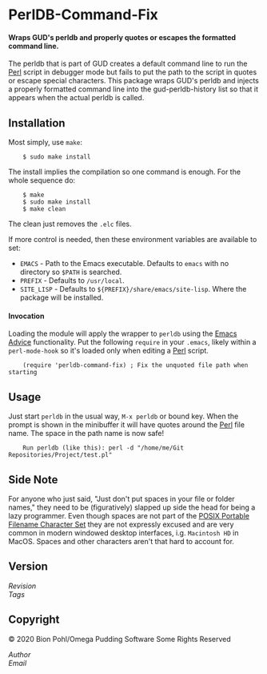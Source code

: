 # PerlDB-Command-Fix
#### Wraps GUD's perldb and properly quotes or escapes the formatted command line.

The perldb that is part of GUD creates a default command line to run the [Perl](http://www.perl.org/) script in debugger mode but fails to put the path to the script in quotes or escape special characters.  This package wraps GUD's perldb and injects a properly formatted command line into the gud-perldb-history list so that it appears when the actual perldb is called.


## Installation

Most simply, use `make`:

        $ sudo make install

The install implies the compilation so one command is enough.  For the whole sequence do:

        $ make
        $ sudo make install
        $ make clean

The clean just removes the `.elc` files.

If more control is needed, then these environment variables are available to set:

* `EMACS`     - Path to the Emacs executable.  Defaults to `emacs` with no directory so `$PATH` is searched. 
* `PREFIX`    - Defaults to `/usr/local`.
* `SITE_LISP` - Defaults to `${PREFIX}/share/emacs/site-lisp`.  Where the package will be installed.

#### Invocation

Loading the module will apply the wrapper to `perldb` using the [Emacs Advice](http://www.gnu.org/software/emacs/manual/html_node/elisp/Advising-Functions.html) functionality.  Put the following `require` in your `.emacs`, likely within a `perl-mode-hook` so it's loaded only when editing a [Perl](http://www.perl.org/) script.

        (require 'perldb-command-fix) ; Fix the unquoted file path when starting


## Usage

Just start `perldb` in the usual way, `M-x perldb` or bound key.  When the prompt is shown in the minibuffer it will have quotes around the [Perl](http://www.perl.org/) file name.  The space in the path name is now safe!

        Run perldb (like this): perl -d "/home/me/Git Repositories/Project/test.pl"


## Side Note

For anyone who just said, "Just don't put spaces in your file or folder names," they need to be (figuratively) slapped up side the head for being a lazy programmer.  Even though spaces are not part of the [POSIX Portable Filename Character Set](http://pubs.opengroup.org/onlinepubs/9699919799/basedefs/V1_chap03.html#tag_03_282) they are not expressly excused and are very common in modern windowed desktop interfaces, i.g. `Macintosh HD` in MacOS.  Spaces and other characters aren't that hard to account for.

## Version

<!-- $Id$ -->

$Revision$<br>$Tags$

## Copyright

&copy; 2020 Bion Pohl/Omega Pudding Software Some Rights Reserved

$Author$<br>$Email$
